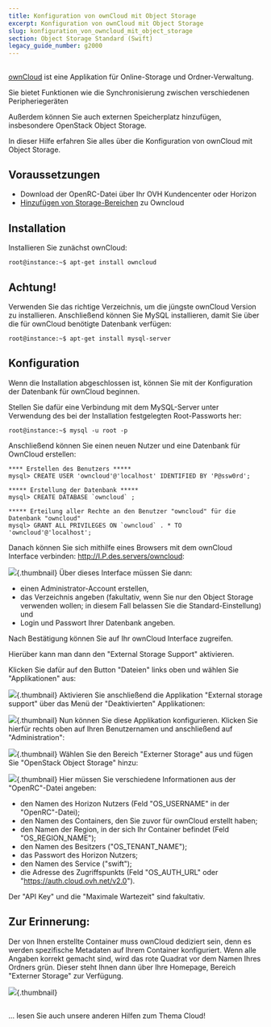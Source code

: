 ```yaml
---
title: Konfiguration von ownCloud mit Object Storage
excerpt: Konfiguration von ownCloud mit Object Storage
slug: konfiguration_von_owncloud_mit_object_storage
section: Object Storage Standard (Swift)
legacy_guide_number: g2000
---
```



##
[ownCloud](https://owncloud.org/) ist eine Applikation für Online-Storage und Ordner-Verwaltung.

Sie bietet Funktionen wie die Synchronisierung zwischen verschiedenen Peripheriegeräten

Außerdem können Sie auch externen Speicherplatz hinzufügen, insbesondere OpenStack Object Storage.

In dieser Hilfe erfahren Sie alles über die Konfiguration von ownCloud mit Object Storage.


## Voraussetzungen

- Download der OpenRC-Datei über Ihr OVH Kundencenter oder Horizon
- [Hinzufügen von Storage-Bereichen](https://docs.ovh.com/de/public-cloud/hinzufugen_von_storage-bereichen/) zu Owncloud




## Installation
Installieren Sie zunächst ownCloud:


```
root@instance:~$ apt-get install owncloud
```



## Achtung!
Verwenden Sie das richtige Verzeichnis, um die jüngste ownCloud Version zu installieren.
Anschließend können Sie MySQL installieren, damit Sie über die für ownCloud benötigte Datenbank verfügen:


```
root@instance:~$ apt-get install mysql-server
```




## Konfiguration
Wenn die Installation abgeschlossen ist, können Sie mit der Konfiguration der Datenbank für ownCloud beginnen.

Stellen Sie dafür eine Verbindung mit dem MySQL-Server unter Verwendung des bei der Installation festgelegten Root-Passworts her:


```
root@instance:~$ mysql -u root -p
```


Anschließend können Sie einen neuen Nutzer und eine Datenbank für OwnCloud erstellen:


```
**** Erstellen des Benutzers *****
mysql> CREATE USER 'owncloud'@'localhost' IDENTIFIED BY 'P@ssw0rd';

***** Erstellung der Datenbank *****
mysql> CREATE DATABASE `owncloud` ;

***** Erteilung aller Rechte an den Benutzer "owncloud" für die Datenbank "owncloud"
mysql> GRANT ALL PRIVILEGES ON `owncloud` . * TO 'owncloud'@'localhost';
```


Danach können Sie sich mithilfe eines Browsers mit dem ownCloud Interface verbinden: http://I.P.des.servers/owncloud:

![](images/img_3325.jpg){.thumbnail}
Über dieses Interface müssen Sie dann:

- einen Administrator-Account erstellen,
- das Verzeichnis angeben (fakultativ, wenn Sie nur den Object Storage verwenden wollen; in diesem Fall belassen Sie die Standard-Einstellung) und
- Login und Passwort Ihrer Datenbank angeben.


Nach Bestätigung können Sie auf Ihr ownCloud Interface zugreifen.

Hierüber kann man dann den "External Storage Support" aktivieren.

Klicken Sie dafür auf den Button "Dateien" links oben und wählen Sie "Applikationen" aus:

![](images/img_3327.jpg){.thumbnail}
Aktivieren Sie anschließend die Applikation "External storage support" über das Menü der "Deaktivierten" Applikationen:

![](images/img_3328.jpg){.thumbnail}
Nun können Sie diese Applikation konfigurieren. Klicken Sie hierfür rechts oben auf Ihren Benutzernamen und anschließend auf "Administration":

![](images/img_3326.jpg){.thumbnail}
Wählen Sie den Bereich "Externer Storage" aus und fügen Sie "OpenStack Object Storage" hinzu:

![](images/img_3329.jpg){.thumbnail}
Hier müssen Sie verschiedene Informationen aus der "OpenRC"-Datei angeben:

- den Namen des Horizon Nutzers (Feld "OS_USERNAME" in der "OpenRC"-Datei);
- den Namen des Containers, den Sie zuvor für ownCloud erstellt haben;
- den Namen der Region, in der sich Ihr Container befindet (Feld "OS_REGION_NAME");
- den Namen des Besitzers ("OS_TENANT_NAME");
- das Passwort des Horizon Nutzers;
- den Namen des Service ("swift");
- die Adresse des Zugriffspunkts (Feld "OS_AUTH_URL" oder "https://auth.cloud.ovh.net/v2.0").


Der "API Key" und die "Maximale Wartezeit" sind fakultativ.

## Zur Erinnerung:
Der von Ihnen erstellte Container muss ownCloud dediziert sein, denn es werden spezifische Metadaten auf Ihrem Container konfiguriert.
Wenn alle Angaben korrekt gemacht sind, wird das rote Quadrat vor dem Namen Ihres Ordners grün. Dieser steht Ihnen dann über Ihre Homepage, Bereich "Externer Storage" zur Verfügung.

![](images/img_3330.jpg){.thumbnail}


##
... lesen Sie auch unsere anderen Hilfen zum Thema Cloud!
